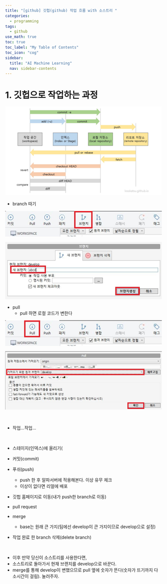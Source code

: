 ```yaml
---
title: "[github] 깃헙(github) 작업 흐름 with 소스트리 " 
categories:
  - programming
tags:
  - github
use_math: true
toc: true
toc_label: "My Table of Contents"
toc_icon: "cog"
sidebar:
  title: "AI Machine Learning"
  nav: sidebar-contents
---
```


# 1. 깃헙으로 작업하는 과정

![image1](/assets/images/git/git_process.jpg)


* branch 따기

![image2](/assets/images/git/branch001.jpg)

![image3](/assets/images/git/branch002.JPG)

* pull 
    * pull 하면 로컬 코드가 변한다

![image4](/assets/images/git/pull001.jpg)

![image5](/assets/images/git/pull002.JPG)

    
<br />

* 작업...작업... 
<br />

* 스테이지(인덱스)에 올리기(
* 커밋(commit)
* 푸쉬(push)
    * push 한 후 알파서버에 적용해본다. 이상 유무 체크
    * 이상이 없다면 리얼에 배포

* 깃헙 홈페이지로 이동(내가 push한 branch로 이동) 
* pull request
* merge
    * base는 원래 큰 가지(팀에선 develop이 큰 가지이므로 develop으로 설정)
* 작업 완료 한 branch 삭제(delete branch) 
<br />

* 이후 만약 당신이 소스트리를 사용한다면,
* 소스트리로 돌아가서 현재 브랜치를 develop으로 바꾼다.
* merge를 통해 develop이 변했으므로 pull 옆에 숫자가 뜬다(숫자가 뜨기까지 다소시간이 걸림). 눌러주자.

